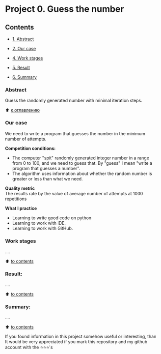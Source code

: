 # Project 0. Guess the number

## Contents 
* [1. Abstract](https://github.com/MaxwellDevelopments/SkillFactory-DS/tree/main/project_0/README.md#Abstract) 

* [2. Our case](https://github.com/MaxwellDevelopments/SkillFactory-DS/tree/main/project_0/README.md#Our-case)

* [4. Work stages](https://github.com/MaxwellDevelopments/SkillFactory-DS/tree/main/project_0/README.md#Work-stages)

* [5. Result](https://github.com/MaxwellDevelopments/SkillFactory-DS/tree/main/project_0/README.md#Result)

* [6. Summary](https://github.com/MaxwellDevelopments/SkillFactory-DS/tree/main/project_0/README.md#Summary) 

### Abstract   
Guess the randomly generated number with minimal iteration steps.

:arrow_up: [к оглавлению](https://github.com/MaxwellDevelopments/SkillFactory-DS/tree/main/project_0/README.md#Contents)  


### Our case
We need to write a program that guesses the number in the minimum number of attempts.

**Competition conditions:**
- The computer "spit" randomly generated integer number in a range from 0 to 100, and we need to guess that. By "guess" I mean "write a program that guesses a number".
- The algorithm uses information about whether the random number is greater or less than what we need.

**Quality metric**     
The results rate by the value of average number of attempts at 1000 repetitions

**What I practice**     
* Learning to write good code on python
* Learning to work with IDE.
* Learning to work with GitHub.

### Work stages 
....

:arrow_up: [to contents](https://github.com/MaxwellDevelopments/SkillFactory-DS/tree/main/project_0/README.md#Contents) 


### Result:  
....

:arrow_up: [to contents](https://github.com/MaxwellDevelopments/SkillFactory-DS/tree/main/project_0/README.md#Contents) 


### Summary:  
....

:arrow_up: [to contents](https://github.com/MaxwellDevelopments/SkillFactory-DS/tree/main/project_0/README.md#Contents) 


If you found information in this project somehow useful or interesting, than It would be very appreciated if you mark this repository and my github account with the ⭐️⭐️⭐️'s